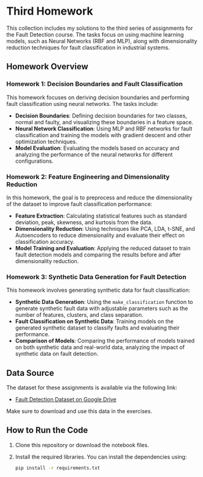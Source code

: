 # Third Homework

This collection includes my solutions to the third series of assignments for the Fault Detection course. The tasks focus on using machine learning models, such as Neural Networks (RBF and MLP), along with dimensionality reduction techniques for fault classification in industrial systems.

## Homework Overview

### **Homework 1: Decision Boundaries and Fault Classification**
This homework focuses on deriving decision boundaries and performing fault classification using neural networks. The tasks include:

- **Decision Boundaries**: Defining decision boundaries for two classes, normal and faulty, and visualizing these boundaries in a feature space.
- **Neural Network Classification**: Using MLP and RBF networks for fault classification and training the models with gradient descent and other optimization techniques.
- **Model Evaluation**: Evaluating the models based on accuracy and analyzing the performance of the neural networks for different configurations.

### **Homework 2: Feature Engineering and Dimensionality Reduction**
In this homework, the goal is to preprocess and reduce the dimensionality of the dataset to improve fault classification performance:

- **Feature Extraction**: Calculating statistical features such as standard deviation, peak, skewness, and kurtosis from the data.
- **Dimensionality Reduction**: Using techniques like PCA, LDA, t-SNE, and Autoencoders to reduce dimensionality and evaluate their effect on classification accuracy.
- **Model Training and Evaluation**: Applying the reduced dataset to train fault detection models and comparing the results before and after dimensionality reduction.

### **Homework 3: Synthetic Data Generation for Fault Detection**
This homework involves generating synthetic data for fault classification:

- **Synthetic Data Generation**: Using the `make_classification` function to generate synthetic fault data with adjustable parameters such as the number of features, clusters, and class separation.
- **Fault Classification on Synthetic Data**: Training models on the generated synthetic dataset to classify faults and evaluating their performance.
- **Comparison of Models**: Comparing the performance of models trained on both synthetic data and real-world data, analyzing the impact of synthetic data on fault detection.

## Data Source

The dataset for these assignments is available via the following link:

- [Fault Detection Dataset on Google Drive](https://drive.google.com/file/d/1o72UZ4KYSlT62tB7iG-AfuHoj3N2Pe8z/view?usp=sharing)

Make sure to download and use this data in the exercises.

## How to Run the Code

1. Clone this repository or download the notebook files.
2. Install the required libraries. You can install the dependencies using:

   ```bash
   pip install -r requirements.txt
